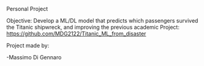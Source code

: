 Personal Project

Objective: Develop a ML/DL model that predicts which passengers survived the Titanic shipwreck, and improving the previous academic Project: https://github.com/MDG2122/Titanic_ML_from_disaster

Project made by:

-Massimo Di Gennaro
